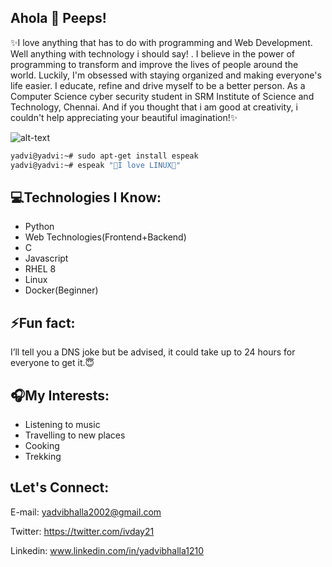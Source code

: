 ## Ahola 👋 Peeps!
<!--
**yadvi12/yadvi12** is a ✨ _special_ ✨ repository because its `README.md` (this file) appears on your GitHub profile.

Here are some ideas to get you started:

- 🔭 I’m currently working on ...
- 🌱 I’m currently learning ...
- 👯 I’m looking to collaborate on ...
- 🤔 I’m looking for help with ...
- 💬 Ask me about ...
- 📫 How to reach me: ...
- 😄 Pronouns: ...
- ⚡ Fun fact: ...
-->
✨I love anything that has to do with programming and Web Development. Well anything with technology i should say! . I believe in the power of programming to transform and improve the lives of people around the world. Luckily, I'm obsessed with staying organized and making everyone's life easier. I educate, refine and drive myself to be a better person. As a Computer Science cyber security student in SRM Institute of Science and Technology, Chennai. And if you thought that i am good at creativity, i couldn't help appreciating your beautiful imagination!✨

![alt-text](https://media.giphy.com/media/fAnzw6YK33jMwzp5wp/giphy.gif)

```sh
yadvi@yadvi:~# sudo apt-get install espeak
yadvi@yadvi:~# espeak "💙I love LINUX💙"
```

## 💻Technologies I Know:
- Python
- Web Technologies(Frontend+Backend)
- C
- Javascript
- RHEL 8
- Linux
- Docker(Beginner)
## ⚡Fun fact: 
I’ll tell you a DNS joke but be advised, it could take up to 24 hours for everyone to get it.😇

## 🎧My Interests:
- Listening to music
- Travelling to new places
- Cooking
- Trekking

## 📞Let's Connect:
E-mail: yadvibhalla2002@gmail.com

Twitter: https://twitter.com/ivday21

Linkedin: www.linkedin.com/in/yadvibhalla1210
